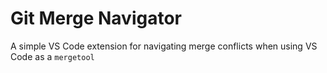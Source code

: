 # Git Merge Navigator

A simple VS Code extension for navigating merge conflicts when using VS Code as a `mergetool`
